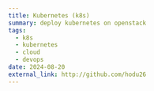 ```yaml
---
title: Kubernetes (k8s)
summary: deploy kubernetes on openstack
tags:
  - k8s
  - kubernetes
  - cloud
  - devops
date: 2024-08-20
external_link: http://github.com/hodu26
---
```

